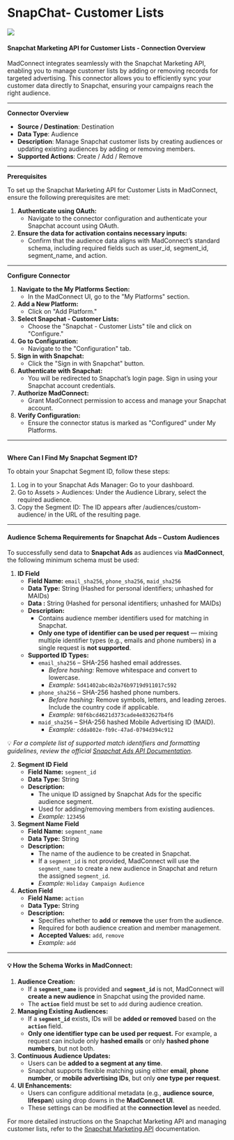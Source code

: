 # SnapChat- Customer Lists

![](<.gitbook/assets/image (5).png>)

#### Snapchat Marketing API for Customer Lists - Connection Overview

MadConnect integrates seamlessly with the Snapchat Marketing API, enabling you to manage customer lists by adding or removing records for targeted advertising. This connector allows you to efficiently sync your customer data directly to Snapchat, ensuring your campaigns reach the right audience.

***

**Connector Overview**

* **Source / Destination**: Destination
* **Data Type**: Audience
* **Description**: Manage Snapchat customer lists by creating audiences or updating existing audiences by adding or removing members.
* **Supported Actions**: Create / Add / Remove

***

**Prerequisites**

To set up the Snapchat Marketing API for Customer Lists in MadConnect, ensure the following prerequisites are met:

1. **Authenticate using OAuth:**
   * Navigate to the connector configuration and authenticate your Snapchat account using OAuth.
2. **Ensure the data for activation contains necessary inputs:**
   * Confirm that the audience data aligns with MadConnect’s standard schema, including required fields such as user\_id, segment\_id, segment\_name, and action.

***

**Configure Connector**

1. **Navigate to the My Platforms Section:**
   * In the MadConnect UI, go to the "My Platforms" section.
2. **Add a New Platform:**
   * Click on "Add Platform."
3. **Select Snapchat - Customer Lists:**
   * Choose the "Snapchat - Customer Lists" tile and click on "Configure."
4. **Go to Configuration:**
   * Navigate to the "Configuration" tab.
5. **Sign in with Snapchat:**
   * Click the "Sign in with Snapchat" button.
6. **Authenticate with Snapchat:**
   * You will be redirected to Snapchat’s login page. Sign in using your Snapchat account credentials.
7. **Authorize MadConnect:**
   * Grant MadConnect permission to access and manage your Snapchat account.
8. **Verify Configuration:**
   * Ensure the connector status is marked as "Configured" under My Platforms.

***

\
**Where Can I Find My Snapchat Segment ID?**

To obtain your Snapchat Segment ID, follow these steps:

1. Log in to your Snapchat Ads Manager: Go to your dashboard.
2. Go to Assets > Audiences: Under the Audience Library, select the required audience.
3. Copy the Segment ID: The ID appears after /audiences/custom-audience/ in the URL of the resulting page.

***

#### **Audience Schema Requirements for Snapchat Ads – Custom Audiences**

To successfully send data to **Snapchat Ads** as audiences via **MadConnect**, the following minimum schema must be used:

1. **ID Field**
   * **Field Name:** `email_sha256`, `phone_sha256`, `maid_sha256`
   * **Data Type:** String (Hashed for personal identifiers; unhashed for MAIDs)
   * **Data :** String (Hashed for personal identifiers; unhashed for MAIDs)
   * **Description:**
     * Contains audience member identifiers used for matching in Snapchat.
     * **Only one type of identifier can be used per request** — mixing multiple identifier types (e.g., emails and phone numbers) in a single request is **not supported**.
   * **Supported ID Types:**
     * `email_sha256` – SHA-256 hashed email addresses.
       * _Before hashing:_ Remove whitespace and convert to lowercase.
       * _Example:_ `5d41402abc4b2a76b9719d911017c592`
     * `phone_sha256` – SHA-256 hashed phone numbers.
       * _Before hashing:_ Remove symbols, letters, and leading zeroes. Include the country code if applicable.
       * _Example:_ `98f6bcd4621d373cade4e832627b4f6`
     * `maid_sha256` – SHA-256 hashed Mobile Advertising ID (MAID).
       * _Example:_ `cdda802e-fb9c-47ad-0794d394c912`

💡 _For a complete list of supported match identifiers and formatting guidelines, review the official_ [_Snapchat Ads API Documentation_](https://developers.snap.com/api/marketing-api/Ads-API/customer-lists)_._

2. **Segment ID Field**
   * **Field Name:** `segment_id`
   * **Data Type:** String
   * **Description:**
     * The unique ID assigned by Snapchat Ads for the specific audience segment.
     * Used for adding/removing members from existing audiences.
     * _Example:_ `123456`
3. **Segment Name Field**
   * **Field Name:** `segment_name`
   * **Data Type:** String
   * **Description:**
     * The name of the audience to be created in Snapchat.
     * If a `segment_id` is not provided, MadConnect will use the `segment_name` to create a new audience in Snapchat and return the assigned `segment_id`.
     * _Example:_ `Holiday Campaign Audience`
4. **Action Field**
   * **Field Name:** `action`
   * **Data Type:** String
   * **Description:**
     * Specifies whether to **add** or **remove** the user from the audience.
     * Required for both audience creation and member management.
     * **Accepted Values:** `add`, `remove`
     * _Example:_ `add`

***

#### **💡 How the Schema Works in MadConnect:**

1. **Audience Creation:**
   * If a **`segment_name`** is provided and **`segment_id`** is not, MadConnect will **create a new audience** in Snapchat using the provided name.
   * The **`action`** field must be set to `add` during audience creation.
2. **Managing Existing Audiences:**
   * If a **`segment_id`** exists, IDs will be **added or removed** based on the **`action`** field.
   * **Only one identifier type can be used per request.** For example, a request can include only **hashed emails** or only **hashed phone numbers**, but not both.
3. **Continuous Audience Updates:**
   * Users can be **added to a segment at any time**.
   * Snapchat supports flexible matching using either **email**, **phone number**, or **mobile advertising IDs**, but only **one type per request**.
4. **UI Enhancements:**
   * Users can configure additional metadata (e.g., **audience source**, **lifespan**) using drop downs in the **MadConnect UI**.
   * These settings can be modified at the **connection level** as needed.



For more detailed instructions on the Snapchat Marketing API and managing customer lists, refer to the [Snapchat Marketing API](snapchat-customer-lists.md#snapchat-marketing-api-for-customer-lists-connection-overview) documentation.
